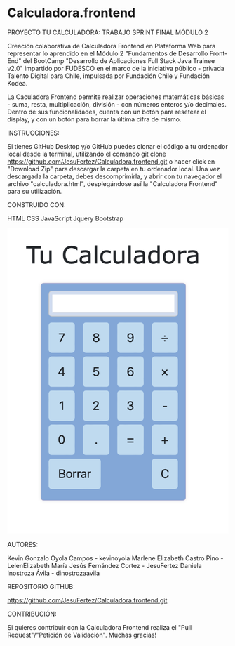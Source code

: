 # Calculadora.frontend

PROYECTO TU CALCULADORA: TRABAJO SPRINT FINAL MÓDULO 2

Creación colaborativa de Calculadora Frontend en Plataforma Web para representar lo aprendido en el Módulo 2 "Fundamentos de Desarrollo Front-End" del BootCamp "Desarrollo de Aplicaciones Full Stack Java Trainee v2.0" impartido por FUDESCO en el marco de la iniciativa público - privada Talento Digital para Chile, impulsada por Fundación Chile y Fundación Kodea.

La Caculadora Frontend permite realizar operaciones matemáticas básicas - suma, resta, multiplicación, división - con números enteros y/o decimales. Dentro de sus funcionalidades, cuenta con un botón para resetear el display, y con un botón para borrar la última cifra de mismo.

INSTRUCCIONES:

Si tienes GitHub Desktop y/o GitHub puedes clonar el código a tu ordenador local desde la terminal, utilizando el comando git clone <https://github.com/JesuFertez/Calculadora.frontend.git> o hacer click en "Download Zip" para descargar la carpeta en tu ordenador local. Una vez descargada la carpeta, debes descomprimirla, y abrir con tu navegador el archivo "calculadora.html", desplegándose así la "Calculadora Frontend" para su utilización.

CONSTRUIDO CON:

HTML
CSS
JavaScript
Jquery
Bootstrap

![PREVISUALIZACIÓN PROYECTO TU CALCULADORA](https://github.com/JesuFertez/Calculadora.frontend/blob/main/screenshots/tucalculadora.png)

AUTORES:

Kevin Gonzalo Oyola Campos - kevinoyola
Marlene Elizabeth Castro Pino - LelenElizabeth
María Jesús Fernández Cortez - JesuFertez
Daniela Inostroza Ávila - dinostrozaavila

REPOSITORIO GITHUB:

https://github.com/JesuFertez/Calculadora.frontend.git

CONTRIBUCIÓN:

Si quieres contribuir con la Calculadora Frontend realiza el "Pull Request"/"Petición de Validación". Muchas gracias!
